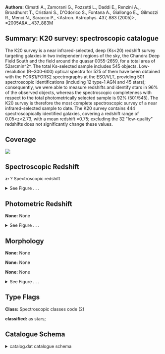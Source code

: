 

**Authors:** Cimatti A., Zamorani G., Pozzetti L., Daddi E., Renzini A.,, Broadhurst T., Cristiani S., D'Odorico S., Fontana A., Giallongo E.,, Gilmozzi R., Menci N., Saracco P., <Astron. Astrophys. 437, 883 (2005)>, =2005A&A...437..883M

## Summary: K20 survey: spectroscopic catalogue

The K20 survey is a near infrared-selected, deep (Ks<20) redshift survey targeting galaxies in two independent regions of the sky, the Chandra Deep Field South and the field around the quasar 0055-2659, for a total area of 52arcmin^2^. The total Ks-selected sample includes 545 objects. Low-resolution (R~300-600) optical spectra for 525 of them have been obtained with the FORS1/FORS2 spectrographs at the ESO/VLT, providing 501 spectroscopic identifications (including 12 type-1 AGN and 45 stars); consequently, we were able to measure redshifts and identify stars in 96% of the observed objects, whereas the spectroscopic completeness with respect to the total photometrically selected sample is 92% (501/545). The K20 survey is therefore the most complete spectroscopic survey of a near infrared-selected sample to date. The K20 survey contains 444 spectroscopically identified galaxies, covering a redshift range of 0.05<z<2.73, with a mean redshift <z>=0.75; excluding the 32 "low-quality" redshifts does not significantly change these values.

## Coverage 

 

 
![](https://github.com/joshgithubbin/Lestrade/blob/main/pages/J_A+A_437_883/im/coverage.png?raw=true)

## Spectroscopic Redshift 



**z:** ? Spectroscopic redshift 




<details><summary>See Figure . . .</summary>

![](https://github.com/joshgithubbin/Lestrade/blob/main/pages/J_A+A_437_883/im/ZSP.png?raw=true)

</details>

## Photometric Redshift 



**None:** None 




<details><summary>See Figure . . .</summary>

![](https://github.com/joshgithubbin/Lestrade/blob/main/pages/J_A+A_437_883/im//ZPH.png?raw=true)

</details>

## Morphology 



**None:** None 

**None:** None 

**None:** None 




<details><summary>See Figure . . .</summary>

![](https://github.com/joshgithubbin/Lestrade/blob/main/pages/J_A+A_437_883/im//morphology.png?raw=true)

</details>
                      
## Type Flags 



**Class:** Spectroscopic classes code (2)

**classified:** as stars;



## Catalogue Schema 



<details>
<summary>catalog.dat catalogue schema</summary>

| Bytes   | Format   | Units     | Label         | Explanations                                                                                                                                                 |
|:--------|:---------|:----------|:--------------|:-------------------------------------------------------------------------------------------------------------------------------------------------------------|
| 1- 11   | A11      | ---       | Seq           | K20 identification number, CDFS_NNNNN or q0055_NNNNN                                                                                                         |
| 13- 14  | I2       | h         | RAh           | Right ascension (J2000.0)                                                                                                                                    |
| 16- 17  | I2       | min       | RAm           | Right ascension (J2000.0)                                                                                                                                    |
| 19- 24  | F6.3     | s         | RAs           | Right ascension (J2000.0)                                                                                                                                    |
| 26      | A1       | ---       | DE-           | Declination sign (J2000.0)                                                                                                                                   |
| 27- 28  | I2       | deg       | DEd           | Declination (J2000.0)                                                                                                                                        |
| 30- 31  | I2       | arcmin    | DEm           | Declination (J2000.0)                                                                                                                                        |
| 33- 37  | F5.2     | arcsec    | DEs           | Declination (J2000.0)                                                                                                                                        |
| 39- 43  | F5.2     | mag       | Ksmag         | Total (SExtractor BEST) Ks-band magnitude                                                                                                                    |
| 45- 48  | F4.2     | mag       | R-K           | R-K colour index, measured in a 2"-diameter aperture corrected to total                                                                                      |
| 50- 54  | F5.3     | ---       | z             | ? Spectroscopic redshift                                                                                                                                     |
| 55      | A1       | ---       | ---           | [I] (indef) when no redshift (q_z=-1)                                                                                                                        |
| 56- 57  | I2       | ---       | q_z           | [-1/1]? Quality flag on redshfit (1)                                                                                                                         |
| 59- 61  | A3       | ---       | Class         | Spectroscopic classes code (2)                                                                                                                               |
| 63- 79  | A17      | ---       | FileName      | Spectra file name in "sp" subdirectory                                                                                                                       |
| 81- 92  | A12      | ---       | Com           | Comment Note (1): Quality flag on redshfit as follows:                                                                                                       |
| 1       | =        | solid     | redshift      | determination;                                                                                                                                               |
| 0       | =        | tentative | redshift      | determination; -1 = no redshfit determination. Note (2): Spectroscopic classes as follows:                                                                   |
| 0       | =        | objects   | classified    | as stars;                                                                                                                                                    |
| 1       | =        | red       | passive       | early-type galaxies;                                                                                                                                         |
| 2       | =        | blue      | emission-line | galaxies; 1.5 = intermediate galaxies with emission lines but red continuum indices;                                                                         |
| 3       | =        | galaxies  | which         | are not included in one of the three previous classes; 4 = broad-line AGN. We remind that objects with only a tentative redshift (q_z=0) are not classified. |

**Note**: Quality flag on redshfit as follows:
      1 = solid redshift determination;
      0 = tentative redshift determination;
     -1 = no redshfit determination.
Note (2): Spectroscopic classes as follows:
      0 = objects classified as stars;
      1 = red passive early-type galaxies;
      2 = blue emission-line galaxies;
    1.5 = intermediate galaxies with emission lines but red continuum indices;
      3 = galaxies which are not included in one of the three previous classes;
      4 = broad-line AGN.
      We remind that objects with only a tentative redshift (q_z=0)
      are not classified.

</details>

        
        